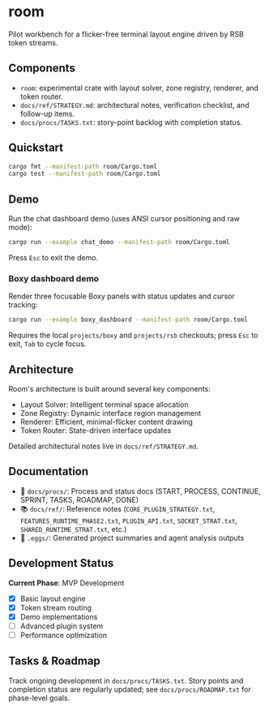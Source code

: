 # room

Pilot workbench for a flicker-free terminal layout engine driven by RSB token streams.

## Components
- `room`: experimental crate with layout solver, zone registry, renderer, and token router.
- `docs/ref/STRATEGY.md`: architectural notes, verification checklist, and follow-up items.
- `docs/procs/TASKS.txt`: story-point backlog with completion status.

## Quickstart
```bash
cargo fmt --manifest-path room/Cargo.toml
cargo test --manifest-path room/Cargo.toml
```

## Demo
Run the chat dashboard demo (uses ANSI cursor positioning and raw mode):
```bash
cargo run --example chat_demo --manifest-path room/Cargo.toml
```
Press `Esc` to exit the demo.

### Boxy dashboard demo

Render three focusable Boxy panels with status updates and cursor tracking:

```bash
cargo run --example boxy_dashboard --manifest-path room/Cargo.toml
```
Requires the local `projects/boxy` and `projects/rsb` checkouts; press `Esc` to exit, `Tab` to cycle focus.

## Architecture

Room's architecture is built around several key components:
- Layout Solver: Intelligent terminal space allocation
- Zone Registry: Dynamic interface region management
- Renderer: Efficient, minimal-flicker content drawing
- Token Router: State-driven interface updates

Detailed architectural notes live in `docs/ref/STRATEGY.md`.

## Documentation

- 📁 `docs/procs/`: Process and status docs (START, PROCESS, CONTINUE, SPRINT, TASKS, ROADMAP, DONE)
- 📚 `docs/ref/`: Reference notes (`CORE_PLUGIN_STRATEGY.txt`, `FEATURES_RUNTIME_PHASE2.txt`, `PLUGIN_API.txt`, `SOCKET_STRAT.txt`, `SHARED_RUNTIME_STRAT.txt`, etc.)
- 🥚 `.eggs/`: Generated project summaries and agent analysis outputs

## Development Status

**Current Phase**: MVP Development
- [x] Basic layout engine
- [x] Token stream routing
- [x] Demo implementations
- [ ] Advanced plugin system
- [ ] Performance optimization

## Tasks & Roadmap

Track ongoing development in `docs/procs/TASKS.txt`. Story points and completion status are regularly updated; see `docs/procs/ROADMAP.txt` for phase-level goals.
